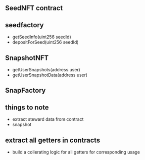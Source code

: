 ## SeedNFT contract


## seedfactory
-  getSeedInfo(uint256 seedId)
- depositForSeed(uint256 seedId)

## SnapshotNFT
- getUserSnapshots(address user) 
-  getUserSnapshotData(address user)

## SnapFactory



## things to note
- extract steward data from contract
- snapshot

## extract all getters in contracts
- build a collerating logic for all getters for corresponding usage 
